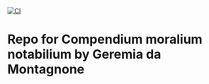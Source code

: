 [![CI](https://github.com/scta-texts/bHY6yh/actions/workflows/validation.yml/badge.svg)](https://github.com/scta-texts/bHY6yh/actions/workflows/validation.yml)

# Repo for Compendium moralium notabilium by Geremia da Montagnone